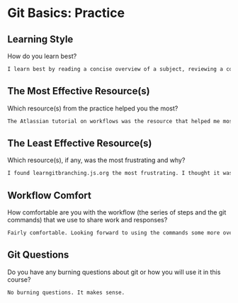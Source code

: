 # Git Basics: Practice

## Learning Style

How do you learn best?

```md
I learn best by reading a concise overview of a subject, reviewing a couple of examples, then actually doing it.
```

## The Most Effective Resource(s)

Which resource(s) from the practice helped you the most?

```md
The Atlassian tutorial on workflows was the resource that helped me most. It gave detailed use cases with flow diagrams as well as git command examples that did a good job of demonstrating the context of how git is used.
```

## The Least Effective Resource(s)

Which resource(s), if any, was the most frustrating and why?

```md
I found learngitbranching.js.org the most frustrating. I thought it was too busy and required too much clicking to get to the information.
```

## Workflow Comfort

How comfortable are you with the workflow (the series of steps and the git
commands) that we use to share work and responses?

```md
Fairly comfortable. Looking forward to using the commands some more over the next few days for practice.
```

## Git Questions

Do you have any burning questions about git or how you will use it in this
course?

```md
No burning questions. It makes sense.
```
